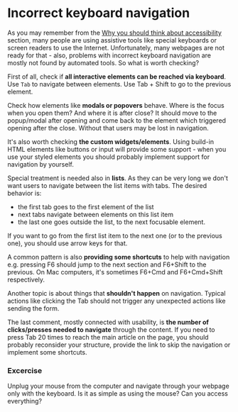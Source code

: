 # Incorrect keyboard navigation

As you may remember from the [Why you should think about accessibility](../why-you-should-think-about-accessibility.md) section, many people are using assistive tools like special keyboards or screen readers to use the Internet. Unfortunately, many webpages are not ready for that - also, problems with incorrect keyboard navigation are mostly not found by automated tools. So what is worth checking?

First of all, check if **all interactive elements can be reached via keyboard**. Use `Tab` to navigate between elements. Use Tab + Shift to go to the previous element.&#x20;

Check how elements like **modals or popovers** behave. Where is the focus when you open them? And where it is after close? It should move to the popup/modal after opening and come back to the element which triggered opening after the close. Without that users may be lost in navigation.

It's also worth checking **the custom widgets/elements**. Using build-in HTML elements like buttons or input will provide some support - when you use your styled elements you should probably implement support for navigation by yourself.

Special treatment is needed also in **lists**. As they can be very long we don't want users to navigate between the list items with tabs. The desired behavior is:

* the first tab goes to the first element of the list
* next tabs navigate between elements on this list item
* the last one goes outside the list, to the next focusable element.

If you want to go from the first list item to the next one (or to the previous one), you should use arrow keys for that.

A common pattern is also **providing some shortcuts** to help with navigation e.g. pressing F6 should jump to the next section and F6+Shift to the previous. On Mac computers, it's sometimes F6+Cmd and F6+Cmd+Shift respectively.

Another topic is about things that **shouldn't happen** on navigation. Typical actions like clicking the Tab should not trigger any unexpected actions like sending the form.&#x20;

The last comment, mostly connected with usability, is **the number of clicks/presses needed to navigate** through the content. If you need to press Tab 20 times to reach the main article on the page, you should probably reconsider your structure, provide the link to skip the navigation or implement some shortcuts.&#x20;

### **Excercise**

Unplug your mouse from the computer and navigate through your webpage only with the keyboard. Is it as simple as using the mouse? Can you access everything?&#x20;
